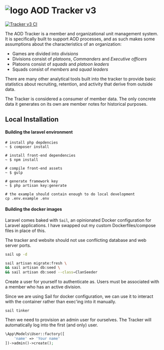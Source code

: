 # ![logo](https://clanaod.net/tracker/images/logo_v2.png) AOD Tracker v3

[![Tracker v3 CI](https://github.com/ClanAODDev/tracker_v3/actions/workflows/CI.yml/badge.svg)](https://github.com/ClanAODDev/tracker_v3/actions/workflows/CI.yml)

The AOD Tracker is a member and organizational unit management system. It is specifically built to support AOD
processes, and as such makes some assumptions about the characteristics of an organization:

- Games are divided into *divisions*
- Divisions consist of *platoons*, *Commanders* and *Executive officers*
- Platoons consist of *squads* and *platoon leaders*
- Squads consist of *members* and *squad leaders*

There are many other analytical tools built into the tracker to provide basic statistics about recruiting, retention,
and activity that derive from outside data.

The Tracker is considered a consumer of member data. The only concrete data it generates on its own are member notes for
historical purposes.

## Local Installation

#### Building the laravel environment

```shell script
# install php depdencies
~ $ composer install

# install front-end dependencies
~ $ npm install

# compile front-end assets
~ $ gulp

# generate framework key
~ $ php artisan key:generate

# the example should contain enough to do local development
cp .env.example .env
```

#### Building the docker images

Laravel comes baked with `Sail`, an opinionated Docker configuration for Laravel applications. I have swapped out my custom Dockerfiles/compose files in place of this.

The tracker and website should not use conflicting database and web server ports.

```bash
sail up -d

sail artisan migrate:fresh \
&& sail artisan db:seed \
&& sail artisan db:seed --class=ClanSeeder
```

Create a user for yourself to authenticate as. Users must be associated with a member who has an active division.

Since we are using Sail for docker configuration, we can use it to interact with the container rather than exec'ing into it manually.

```shell
sail tinker
```

Then we need to provision an admin user for ourselves. The Tracker will automatically log into the first (and only) user.

```php
\App\Models\User::factory([
    'name' => 'Your name'
])->admin()->create();
```
